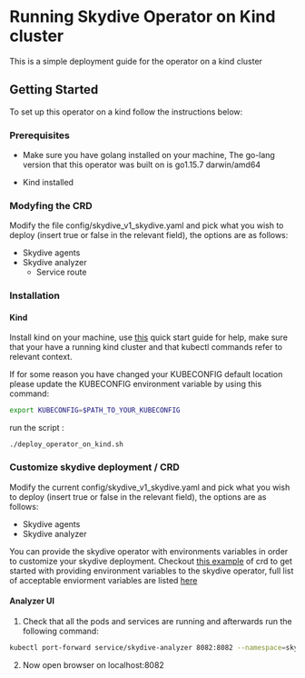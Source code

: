 <!-- ABOUT THE PROJECT -->

# Running Skydive Operator on Kind cluster

This is a simple deployment guide for the operator on a kind cluster

<!-- GETTING STARTED -->

## Getting Started

To set up this operator on a kind follow the instructions below:

### Prerequisites

* Make sure you have golang installed on your machine, The go-lang version that this operator was built on is go1.15.7
  darwin/amd64

* Kind installed

### Modyfing the CRD

Modify the file config/skydive_v1_skydive.yaml and pick what you wish to deploy (insert true or false in the relevant
field), the options are as follows:

* Skydive agents
* Skydive analyzer
    * Service route

### Installation

#### Kind

Install kind on your machine, use [this](https://kind.sigs.k8s.io/docs/user/quick-start/) quick start guide for help,
make sure that your have a running kind cluster and that kubectl commands refer to relevant context.

If for some reason you have changed your KUBECONFIG default location please update the KUBECONFIG environment variable
by using this command:

```bash
export KUBECONFIG=$PATH_TO_YOUR_KUBECONFIG
```

run the script :

```./deploy_operator_on_kind.sh```

### Customize skydive deployment / CRD

Modify the current config/skydive_v1_skydive.yaml and pick what you wish to deploy (insert true or false in the relevant
field), the options are as follows:

* Skydive agents
* Skydive analyzer

You can provide the skydive operator with environments variables in order to customize your skydive deployment.
Checkout [this example](../config/skydive_v1_skydive_env_example.yaml) of crd to get started with providing environment
variables to the skydive operator, full list of acceptable enviorment variables are
listed [here](https://github.com/skydive-project/skydive/blob/master/etc/skydive.yml.default)

#### Analyzer UI

1. Check that all the pods and services are running and afterwards run the following command:

  ```sh
kubectl port-forward service/skydive-analyzer 8082:8082 --namespace=skydive
  ```

2. Now open browser on localhost:8082
